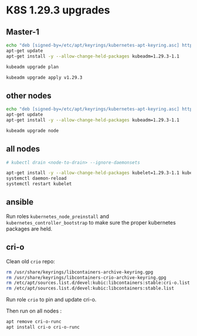 # K8S 1.29.3 upgrades

## Master-1

```bash
echo "deb [signed-by=/etc/apt/keyrings/kubernetes-apt-keyring.asc] https://pkgs.k8s.io/core:/stable:/v1.29/deb/ /" > /etc/apt/sources.list.d/kubernetes.list
apt-get update
apt-get install -y --allow-change-held-packages kubeadm=1.29.3-1.1

kubeadm upgrade plan

kubeadm upgrade apply v1.29.3
```

## other nodes

```bash
echo "deb [signed-by=/etc/apt/keyrings/kubernetes-apt-keyring.asc] https://pkgs.k8s.io/core:/stable:/v1.29/deb/ /" > /etc/apt/sources.list.d/kubernetes.list
apt-get update
apt-get install -y --allow-change-held-packages kubeadm=1.29.3-1.1

kubeadm upgrade node
```

## all nodes

```bash
# kubectl drain <node-to-drain> --ignore-daemonsets

apt-get install -y --allow-change-held-packages kubelet=1.29.3-1.1 kubectl=1.29.3-1.1
systemctl daemon-reload
systemctl restart kubelet
```

## ansible

Run roles `kubernetes_node_preinstall` and `kubernetes_controller_bootstrap` to make sure the proper kubernetes packages are held.

## cri-o

Clean old `crio` repo:

```bash
rm /usr/share/keyrings/libcontainers-archive-keyring.gpg
rm /usr/share/keyrings/libcontainers-crio-archive-keyring.gpg
rm /etc/apt/sources.list.d/devel:kubic:libcontainers:stable:cri-o.list
rm /etc/apt/sources.list.d/devel:kubic:libcontainers:stable.list
```

Run role `crio` to pin and update cri-o.

Then run on all nodes :

```bash
apt remove cri-o-runc
apt install cri-o cri-o-runc
```
